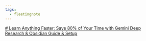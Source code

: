 ```yaml
---
tags:
  - fleetingnote
---
```

[# Learn Anything Faster: Save 80% of Your Time with Gemini Deep Research & Obsidian Guide & Setup](https://www.youtube.com/watch?v=U8FxNcerLa0)

